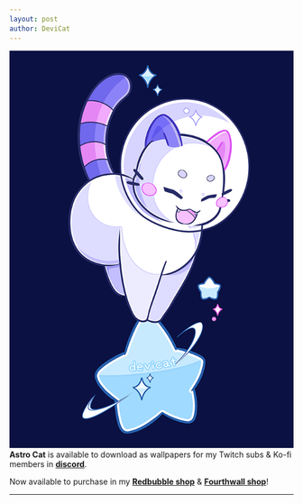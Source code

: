 ```yaml
---
layout: post
author: DeviCat
---
```


![](img/CandiCatAstroCat2024.png)
**Astro Cat** is available to download as wallpapers for my Twitch subs & Ko-fi members in **[discord](https://discord.com/invite/devicat)**.

Now available to purchase in my **[Redbubble shop](https://devicatoutlet.redbubble.com)** & **[Fourthwall shop](https://devicat-shop.fourthwall.com)**!

---
